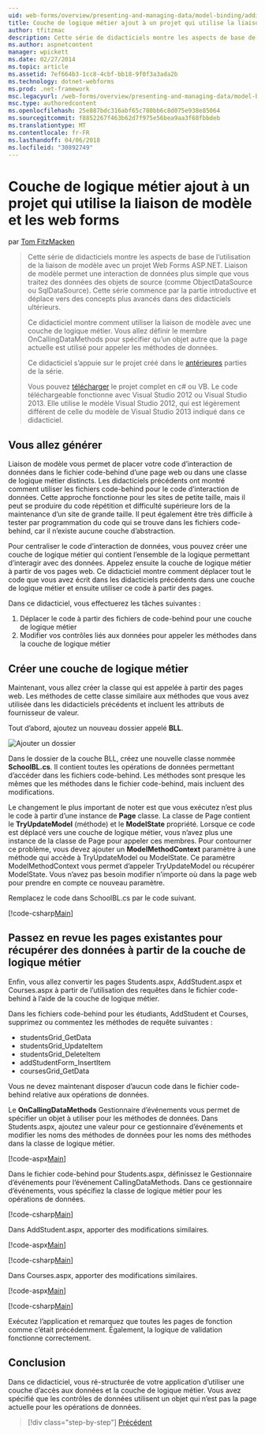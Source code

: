 ```yaml
---
uid: web-forms/overview/presenting-and-managing-data/model-binding/adding-business-logic-layer
title: Couche de logique métier ajout à un projet qui utilise la liaison de modèle et les web forms | Documents Microsoft
author: tfitzmac
description: Cette série de didacticiels montre les aspects de base de l’utilisation de la liaison de modèle avec un projet Web Forms ASP.NET. Liaison de modèle permet une interaction de données plus droites-...
ms.author: aspnetcontent
manager: wpickett
ms.date: 02/27/2014
ms.topic: article
ms.assetid: 7ef664b3-1cc8-4cbf-bb18-9f0f3a3ada2b
ms.technology: dotnet-webforms
ms.prod: .net-framework
msc.legacyurl: /web-forms/overview/presenting-and-managing-data/model-binding/adding-business-logic-layer
msc.type: authoredcontent
ms.openlocfilehash: 25e887bdc316abf65c780bb6c8d075e938e85064
ms.sourcegitcommit: f8852267f463b62d7f975e56bea9aa3f68fbbdeb
ms.translationtype: MT
ms.contentlocale: fr-FR
ms.lasthandoff: 04/06/2018
ms.locfileid: "30892749"
---
```

<a name="adding-business-logic-layer-to-a-project-that-uses-model-binding-and-web-forms"></a>Couche de logique métier ajout à un projet qui utilise la liaison de modèle et les web forms
====================
par [Tom FitzMacken](https://github.com/tfitzmac)

> Cette série de didacticiels montre les aspects de base de l’utilisation de la liaison de modèle avec un projet Web Forms ASP.NET. Liaison de modèle permet une interaction de données plus simple que vous traitez des données des objets de source (comme ObjectDataSource ou SqlDataSource). Cette série commence par la partie introductive et déplace vers des concepts plus avancés dans des didacticiels ultérieurs.
> 
> Ce didacticiel montre comment utiliser la liaison de modèle avec une couche de logique métier. Vous allez définir le membre OnCallingDataMethods pour spécifier qu’un objet autre que la page actuelle est utilisé pour appeler les méthodes de données.
> 
> Ce didacticiel s’appuie sur le projet créé dans le [antérieures](retrieving-data.md) parties de la série.
> 
> Vous pouvez [télécharger](https://go.microsoft.com/fwlink/?LinkId=286116) le projet complet en c# ou VB. Le code téléchargeable fonctionne avec Visual Studio 2012 ou Visual Studio 2013. Elle utilise le modèle Visual Studio 2012, qui est légèrement différent de celle du modèle de Visual Studio 2013 indiqué dans ce didacticiel.


## <a name="what-youll-build"></a>Vous allez générer

Liaison de modèle vous permet de placer votre code d’interaction de données dans le fichier code-behind d’une page web ou dans une classe de logique métier distincts. Les didacticiels précédents ont montré comment utiliser les fichiers code-behind pour le code d’interaction de données. Cette approche fonctionne pour les sites de petite taille, mais il peut se produire du code répétition et difficulté supérieure lors de la maintenance d’un site de grande taille. Il peut également être très difficile à tester par programmation du code qui se trouve dans les fichiers code-behind, car il n’existe aucune couche d’abstraction.

Pour centraliser le code d’interaction de données, vous pouvez créer une couche de logique métier qui contient l’ensemble de la logique permettant d’interagir avec des données. Appelez ensuite la couche de logique métier à partir de vos pages web. Ce didacticiel montre comment déplacer tout le code que vous avez écrit dans les didacticiels précédents dans une couche de logique métier et ensuite utiliser ce code à partir des pages.

Dans ce didacticiel, vous effectuerez les tâches suivantes :

1. Déplacer le code à partir des fichiers de code-behind pour une couche de logique métier
2. Modifier vos contrôles liés aux données pour appeler les méthodes dans la couche de logique métier

## <a name="create-business-logic-layer"></a>Créer une couche de logique métier

Maintenant, vous allez créer la classe qui est appelée à partir des pages web. Les méthodes de cette classe similaire aux méthodes que vous avez utilisée dans les didacticiels précédents et incluent les attributs de fournisseur de valeur.

Tout d’abord, ajoutez un nouveau dossier appelé **BLL**.

![Ajouter un dossier](adding-business-logic-layer/_static/image1.png)

Dans le dossier de la couche BLL, créez une nouvelle classe nommée **SchoolBL.cs**. Il contient toutes les opérations de données permettant d’accéder dans les fichiers code-behind. Les méthodes sont presque les mêmes que les méthodes dans le fichier code-behind, mais incluent des modifications.

Le changement le plus important de noter est que vous exécutez n’est plus le code à partir d’une instance de **Page** classe. La classe de Page contient le **TryUpdateModel** (méthode) et le **ModelState** propriété. Lorsque ce code est déplacé vers une couche de logique métier, vous n’avez plus une instance de la classe de Page pour appeler ces membres. Pour contourner ce problème, vous devez ajouter un **ModelMethodContext** paramètre à une méthode qui accède à TryUpdateModel ou ModelState. Ce paramètre ModelMethodContext vous permet d’appeler TryUpdateModel ou récupérer ModelState. Vous n’avez pas besoin modifier n’importe où dans la page web pour prendre en compte ce nouveau paramètre.

Remplacez le code dans SchoolBL.cs par le code suivant.

[!code-csharp[Main](adding-business-logic-layer/samples/sample1.cs)]

## <a name="revise-existing-pages-to-retrieve-data-from-business-logic-layer"></a>Passez en revue les pages existantes pour récupérer des données à partir de la couche de logique métier

Enfin, vous allez convertir les pages Students.aspx, AddStudent.aspx et Courses.aspx à partir de l’utilisation des requêtes dans le fichier code-behind à l’aide de la couche de logique métier.

Dans les fichiers code-behind pour les étudiants, AddStudent et Courses, supprimez ou commentez les méthodes de requête suivantes :

- studentsGrid\_GetData
- studentsGrid\_UpdateItem
- studentsGrid\_DeleteItem
- addStudentForm\_InsertItem
- coursesGrid\_GetData

Vous ne devez maintenant disposer d’aucun code dans le fichier code-behind relative aux opérations de données.

Le **OnCallingDataMethods** Gestionnaire d’événements vous permet de spécifier un objet à utiliser pour les méthodes de données. Dans Students.aspx, ajoutez une valeur pour ce gestionnaire d’événements et modifier les noms des méthodes de données pour les noms des méthodes dans la classe de logique métier.

[!code-aspx[Main](adding-business-logic-layer/samples/sample2.aspx?highlight=3-4,8)]

Dans le fichier code-behind pour Students.aspx, définissez le Gestionnaire d’événements pour l’événement CallingDataMethods. Dans ce gestionnaire d’événements, vous spécifiez la classe de logique métier pour les opérations de données.

[!code-csharp[Main](adding-business-logic-layer/samples/sample3.cs)]

Dans AddStudent.aspx, apporter des modifications similaires.

[!code-aspx[Main](adding-business-logic-layer/samples/sample4.aspx?highlight=3-4)]

[!code-csharp[Main](adding-business-logic-layer/samples/sample5.cs)]

Dans Courses.aspx, apporter des modifications similaires.

[!code-aspx[Main](adding-business-logic-layer/samples/sample6.aspx?highlight=3-4)]

[!code-csharp[Main](adding-business-logic-layer/samples/sample7.cs)]

Exécutez l’application et remarquez que toutes les pages de fonction comme c’était précédemment. Également, la logique de validation fonctionne correctement.

## <a name="conclusion"></a>Conclusion

Dans ce didacticiel, vous ré-structurée de votre application d’utiliser une couche d’accès aux données et la couche de logique métier. Vous avez spécifié que les contrôles de données utilisent un objet qui n’est pas la page actuelle pour les opérations de données.

> [!div class="step-by-step"]
> [Précédent](using-query-string-values-to-retrieve-data.md)
